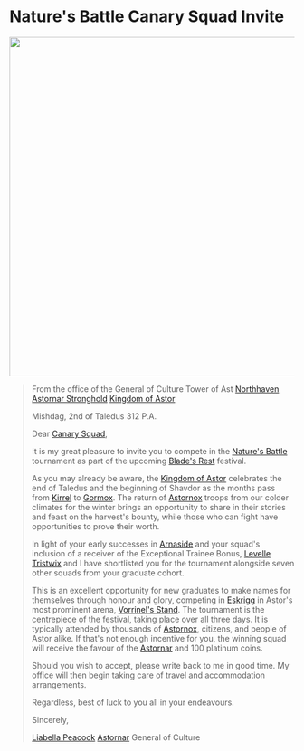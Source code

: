 # Nature's Battle Canary Squad Invite

<img src="../../images/papers/letters/natures-battle-canary-squad-invite.png" width="600" />

> From the office of the General of Culture
> Tower of Ast
> [Northhaven Astornar Stronghold](../../places/strongholds/northhaven-astornar-stronghold.md)
> [Kingdom of Astor](../../civilisations/kingdom-of-astor/kingdom-of-astor.md)
>
> Mishdag, 2nd of Taledus 312 P.A.
>
> Dear [Canary Squad](../../organisations/astorrel/squads/canary-squad.md),
>
> It is my great pleasure to invite you to compete in the [Nature's Battle](../../storylines/natures-battle.md) tournament as part of the upcoming [Blade's Rest](../../festivals/blades-rest.md) festival.
>
> As you may already be aware, the [Kingdom of Astor](../../civilisations/kingdom-of-astor/kingdom-of-astor.md) celebrates the end of Taledus and the beginning of Shavdor as the months pass from [Kirrel](../../gods/deities/kirrel.md) to [Gormox](../../gods/deities/gormox.md). The return of [Astornox](../../organisations/astornox/astornox.md) troops from our colder climates for the winter brings an opportunity to share in their stories and feast on the harvest's bounty, while those who can fight have opportunities to prove their worth.
>
> In light of your early successes in [Arnaside](../../places/villages/arnaside.md) and your squad's inclusion of a receiver of the Exceptional Trainee Bonus, [Levelle Tristwix](../../characters/levelle-tristwix.md) and I have shortlisted you for the tournament alongside seven other squads from your graduate cohort.
>
> This is an excellent opportunity for new graduates to make names for themselves through honour and glory, competing in [Eskrigg](../../places/cities/eskrigg.md) in Astor's most prominent arena, [Vorrinel's Stand](../../places/buildings/vorrinels-stand.md). The tournament is the centrepiece of the festival, taking place over all three days. It is typically attended by thousands of [Astornox](../../organisations/astornox/astornox.md), citizens, and people of Astor alike. If that's not enough incentive for you, the winning squad will receive the favour of the [Astornar](../../organisations/astornar.md) and 100 platinum coins.
>
> Should you wish to accept, please write back to me in good time. My office will then begin taking care of travel and accommodation arrangements.
>
> Regardless, best of luck to you all in your endeavours.
>
> Sincerely,
>
> [Liabella Peacock](../../characters/liabella-peacock.md)
> [Astornar](../../organisations/astornar.md) General of Culture
